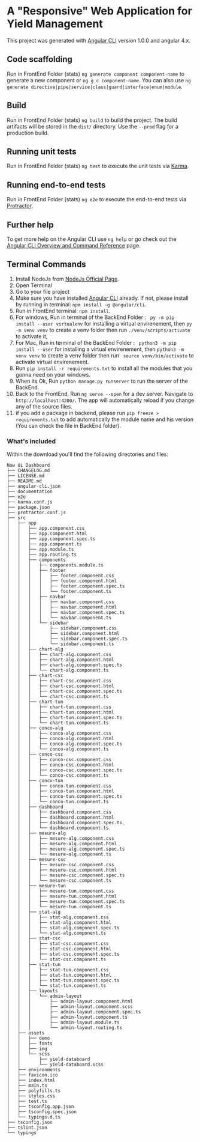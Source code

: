 # A "Responsive" Web Application for Yield Management

This project was generated with [Angular CLI](https://github.com/angular/angular-cli) version 1.0.0 and angular 4.x.

## Code scaffolding

Run in FrontEnd Folder (stats) `ng generate component component-name` to generate a new component or `ng g c component-name`. You can also use `ng generate directive|pipe|service|class|guard|interface|enum|module`.

## Build

Run in FrontEnd Folder (stats) `ng build` to build the project. The build artifacts will be stored in the `dist/` directory. Use the `--prod` flag for a production build.

## Running unit tests

Run in FrontEnd Folder (stats) `ng test` to execute the unit tests via [Karma](https://karma-runner.github.io).

## Running end-to-end tests

Run in FrontEnd Folder (stats) `ng e2e` to execute the end-to-end tests via [Protractor](http://www.protractortest.org/).

## Further help

To get more help on the Angular CLI use `ng help` or go check out the [Angular CLI Overview and Command Reference](https://angular.io/cli) page.


## Terminal Commands

1. Install NodeJs from [NodeJs Official Page](https://nodejs.org/en).
2. Open Terminal
3. Go to your file project
4. Make sure you have installed [Angular CLI](https://github.com/angular/angular-cli) already. If not, please install by running in terminal: ```npm install -g @angular/cli```.
5. Run in FrontEnd terminal: ```npm install```.
6. For windows, Run in terminal of the BackEnd Folder : ``` py -m pip install --user virtualenv``` for installing a virtual envirenement, then ```py -m venv venv``` to create a venv folder then run ```./venv/scripts/activate``` to activate it,
7. For Mac, Run in terminal of the BackEnd Folder : ``` python3 -m pip install --user``` for installing a virtual envirenement, then ```python3 -m venv venv``` to create a venv folder then run ``` source venv/bin/activate``` to activate virtual envirenement.
8. Run ```pip install -r requirements.txt``` to install all the modules that you gonna need on your windows.
9. When its Ok, Run ```python manage.py runserver``` to run the server of the BackEnd.
10. Back to the FrontEnd, Run `ng serve --open` for a dev server. Navigate to `http://localhost:4200/`. The app will automatically reload if you change any of the source files.
11. if you add a package in backend, please run ```pip freeze > requirements.txt``` to add automatically the module name and his version (You can check the file in BackEnd folder). 

### What's included

Within the download you'll find the following directories and files:

```
Now Ui Dashboard
├── CHANGELOG.md
├── LICENSE.md
├── README.md
├── angular-cli.json
├── documentation
├── e2e
├── karma.conf.js
├── package.json
├── protractor.conf.js
├── src
│   ├── app
│   │   ├── app.component.css
│   │   ├── app.component.html
│   │   ├── app.component.spec.ts
│   │   ├── app.component.ts
│   │   ├── app.module.ts
│   │   ├── app.routing.ts
│   │   ├── components
│   │   │   ├── components.module.ts
│   │   │   ├── footer
│   │   │   │   ├── footer.component.css
│   │   │   │   ├── footer.component.html
│   │   │   │   ├── footer.component.spec.ts
│   │   │   │   └── footer.component.ts
│   │   │   ├── navbar
│   │   │   │   ├── navbar.component.css
│   │   │   │   ├── navbar.component.html
│   │   │   │   ├── navbar.component.spec.ts
│   │   │   │   └── navbar.component.ts
│   │   │   └── sidebar
│   │   │       ├── sidebar.component.css
│   │   │       ├── sidebar.component.html
│   │   │       ├── sidebar.component.spec.ts
│   │   │       └── sidebar.component.ts
│   │   ├── chart-alg
│   │   │   ├── chart-alg.component.css
│   │   │   ├── chart-alg.component.html
│   │   │   ├── chart-alg.component.spec.ts
│   │   │   └── chart-alg.component.ts
│   │   ├── chart-csc
│   │   │   ├── chart-csc.component.css
│   │   │   ├── chart-csc.component.html
│   │   │   ├── chart-csc.component.spec.ts
│   │   │   └── chart-csc.component.ts
│   │   ├── chart-tun
│   │   │   ├── chart-tun.component.css
│   │   │   ├── chart-tun.component.html
│   │   │   ├── chart-tun.component.spec.ts
│   │   │   └── chart-tun.component.ts
│   │   ├── conco-alg
│   │   │   ├── conco-alg.component.css
│   │   │   ├── conco-alg.component.html
│   │   │   ├── conco-alg.component.spec.ts
│   │   │   └── conco-alg.component.ts
│   │   ├── conco-csc
│   │   │   ├── conco-csc.component.css
│   │   │   ├── conco-csc.component.html
│   │   │   ├── conco-csc.component.spec.ts
│   │   │   └── conco-csc.component.ts
│   │   ├── conco-tun
│   │   │   ├── conco-tun.component.css
│   │   │   ├── conco-tun.component.html
│   │   │   ├── conco-tun.component.spec.ts
│   │   │   └── conco-tun.component.ts
│   │   ├── dashboard
│   │   │   ├── dashboard.component.css
│   │   │   ├── dashboard.component.html
│   │   │   ├── dashboard.component.spec.ts
│   │   │   └── dashboard.component.ts
│   │   ├── mesure-alg
│   │   │   ├── mesure-alg.component.css
│   │   │   ├── mesure-alg.component.html
│   │   │   ├── mesure-alg.component.spec.ts
│   │   │   └── mesure-alg.component.ts
│   │   ├── mesure-csc
│   │   │   ├── mesure-csc.component.css
│   │   │   ├── mesure-csc.component.html
│   │   │   ├── mesure-csc.component.spec.ts
│   │   │   └── mesure-csc.component.ts
│   │   ├── mesure-tun
│   │   │   ├── mesure-tun.component.css
│   │   │   ├── mesure-tun.component.html
│   │   │   ├── mesure-tun.component.spec.ts
│   │   │   └── mesure-tun.component.ts
│   │   ├── stat-alg
│   │   │   ├── stat-alg.component.css
│   │   │   ├── stat-alg.component.html
│   │   │   ├── stat-alg.component.spec.ts
│   │   │   └── stat-alg.component.ts
│   │   ├── stat-csc
│   │   │   ├── stat-csc.component.css
│   │   │   ├── stat-csc.component.html
│   │   │   ├── stat-csc.component.spec.ts
│   │   │   └── stat-csc.component.ts
│   │   ├── stat-tun
│   │   │   ├── stat-tun.component.css
│   │   │   ├── stat-tun.component.html
│   │   │   ├── stat-tun.component.spec.ts
│   │   │   └── stat-tun.component.ts
│   │   ├── layouts
│   │   │   └── admin-layout
│   │   │       ├── admin-layout.component.html
│   │   │       ├── admin-layout.component.scss
│   │   │       ├── admin-layout.component.spec.ts
│   │   │       ├── admin-layout.component.ts
│   │   │       ├── admin-layout.module.ts
│   │   │       └── admin-layout.routing.ts
│   ├── assets
│   │   ├── demo
│   │   ├── fonts
│   │   ├── img
│   │   └── scss
│   │       ├── yield-databoard
│   │       └── yield-databoard.scss
│   ├── environments
│   ├── favicon.ico
│   ├── index.html
│   ├── main.ts
│   ├── polyfills.ts
│   ├── styles.css
│   ├── test.ts
│   ├── tsconfig.app.json
│   ├── tsconfig.spec.json
│   └── typings.d.ts
├── tsconfig.json
├── tslint.json
└── typings
```
